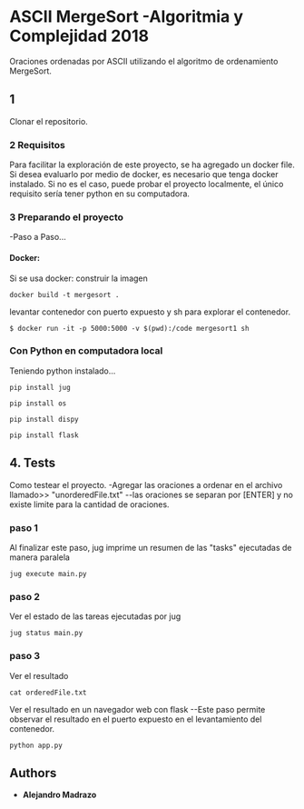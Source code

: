 # ASCII MergeSort -Algoritmia y Complejidad 2018
Oraciones ordenadas por ASCII utilizando el algoritmo de ordenamiento MergeSort.

## 1

Clonar el repositorio.

### 2 Requisitos
Para facilitar la exploración de este proyecto, se ha agregado un docker file. Si desea evaluarlo por medio de docker, es necesario que tenga docker instalado. Si no es el caso, puede probar el proyecto localmente, el único requisito sería tener python en su computadora.
### 3 Preparando el proyecto

-Paso a Paso...

#### Docker:
Si se usa docker:
construir la imagen
```
docker build -t mergesort .

```

levantar contenedor con puerto expuesto y sh para explorar el contenedor.
```
$ docker run -it -p 5000:5000 -v $(pwd):/code mergesort1 sh

```

### Con Python en computadora local
Teniendo python instalado...
```
pip install jug

```
```
pip install os

```
```
pip install dispy

```
```
pip install flask

```


## 4. Tests

Como testear el proyecto.
-Agregar las oraciones a ordenar en el archivo llamado>> "unorderedFile.txt"
--las oraciones se separan por [ENTER] y no existe limite para la cantidad de oraciones.

### paso 1
Al finalizar este paso, jug imprime un resumen de las "tasks" ejecutadas de manera paralela
```
jug execute main.py

```
### paso 2
Ver el estado de las tareas ejecutadas por jug
```
jug status main.py

```
### paso 3
Ver el resultado
```
cat orderedFile.txt

```
Ver el resultado en un navegador web con flask
--Este paso permite observar el resultado en el puerto expuesto en el levantamiento del contenedor. 
```
python app.py

```

## Authors

* **Alejandro Madrazo** 

